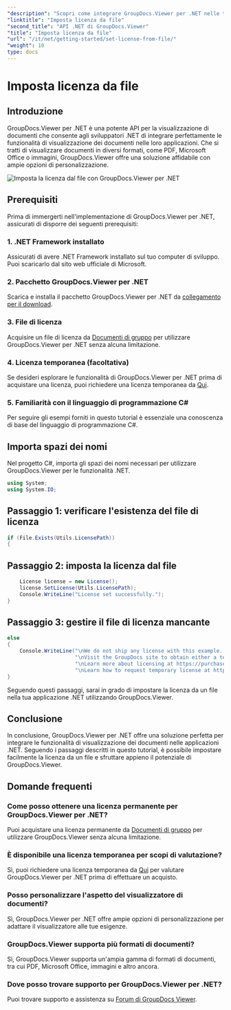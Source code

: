 ```yaml
---
"description": "Scopri come integrare GroupDocs.Viewer per .NET nelle tue applicazioni senza problemi. Imposta la licenza, visualizza i documenti e personalizza l'aspetto del visualizzatore."
"linktitle": "Imposta licenza da file"
"second_title": "API .NET di GroupDocs.Viewer"
"title": "Imposta licenza da file"
"url": "/it/net/getting-started/set-license-from-file/"
"weight": 10
type: docs
---
```

# Imposta licenza da file

## Introduzione
GroupDocs.Viewer per .NET è una potente API per la visualizzazione di documenti che consente agli sviluppatori .NET di integrare perfettamente le funzionalità di visualizzazione dei documenti nelle loro applicazioni. Che si tratti di visualizzare documenti in diversi formati, come PDF, Microsoft Office o immagini, GroupDocs.Viewer offre una soluzione affidabile con ampie opzioni di personalizzazione.

![Imposta la licenza dal file con GroupDocs.Viewer per .NET](/viewer/getting-started/set-license-from-file.png)

## Prerequisiti
Prima di immergerti nell'implementazione di GroupDocs.Viewer per .NET, assicurati di disporre dei seguenti prerequisiti:
### 1. .NET Framework installato
Assicurati di avere .NET Framework installato sul tuo computer di sviluppo. Puoi scaricarlo dal sito web ufficiale di Microsoft.
### 2. Pacchetto GroupDocs.Viewer per .NET
Scarica e installa il pacchetto GroupDocs.Viewer per .NET da [collegamento per il download](https://releases.groupdocs.com/viewer/net/).
### 3. File di licenza
Acquisire un file di licenza da [Documenti di gruppo](https://purchase.groupdocs.com/buy) per utilizzare GroupDocs.Viewer per .NET senza alcuna limitazione.
### 4. Licenza temporanea (facoltativa)
Se desideri esplorare le funzionalità di GroupDocs.Viewer per .NET prima di acquistare una licenza, puoi richiedere una licenza temporanea da [Qui](https://purchase.groupdocs.com/temporary-license/).
### 5. Familiarità con il linguaggio di programmazione C#
Per seguire gli esempi forniti in questo tutorial è essenziale una conoscenza di base del linguaggio di programmazione C#.

## Importa spazi dei nomi
Nel progetto C#, importa gli spazi dei nomi necessari per utilizzare GroupDocs.Viewer per le funzionalità .NET.

```csharp
using System;
using System.IO;
```

## Passaggio 1: verificare l'esistenza del file di licenza
```csharp
if (File.Exists(Utils.LicensePath))
{
```
## Passaggio 2: imposta la licenza dal file
```csharp
    License license = new License();
    license.SetLicense(Utils.LicensePath);
    Console.WriteLine("License set successfully.");
}
```
## Passaggio 3: gestire il file di licenza mancante
```csharp
else
{
    Console.WriteLine("\nWe do not ship any license with this example. " +
                      "\nVisit the GroupDocs site to obtain either a temporary or permanent license. " +
                      "\nLearn more about licensing at https://purchase.groupdocs.com/faqs/licensing." +
                      "\nLearn how to request temporary license at https://purchase.groupdocs.com/licenza-temporanea.");
}
```
Seguendo questi passaggi, sarai in grado di impostare la licenza da un file nella tua applicazione .NET utilizzando GroupDocs.Viewer.

## Conclusione
In conclusione, GroupDocs.Viewer per .NET offre una soluzione perfetta per integrare le funzionalità di visualizzazione dei documenti nelle applicazioni .NET. Seguendo i passaggi descritti in questo tutorial, è possibile impostare facilmente la licenza da un file e sfruttare appieno il potenziale di GroupDocs.Viewer.
## Domande frequenti
### Come posso ottenere una licenza permanente per GroupDocs.Viewer per .NET?
Puoi acquistare una licenza permanente da [Documenti di gruppo](https://purchase.groupdocs.com/buy) per utilizzare GroupDocs.Viewer senza alcuna limitazione.
### È disponibile una licenza temporanea per scopi di valutazione?
Sì, puoi richiedere una licenza temporanea da [Qui](https://purchase.groupdocs.com/temporary-license/) per valutare GroupDocs.Viewer per .NET prima di effettuare un acquisto.
### Posso personalizzare l'aspetto del visualizzatore di documenti?
Sì, GroupDocs.Viewer per .NET offre ampie opzioni di personalizzazione per adattare il visualizzatore alle tue esigenze.
### GroupDocs.Viewer supporta più formati di documenti?
Sì, GroupDocs.Viewer supporta un'ampia gamma di formati di documenti, tra cui PDF, Microsoft Office, immagini e altro ancora.
### Dove posso trovare supporto per GroupDocs.Viewer per .NET?
Puoi trovare supporto e assistenza su [Forum di GroupDocs Viewer](https://forum.groupdocs.com/c/viewer/9).